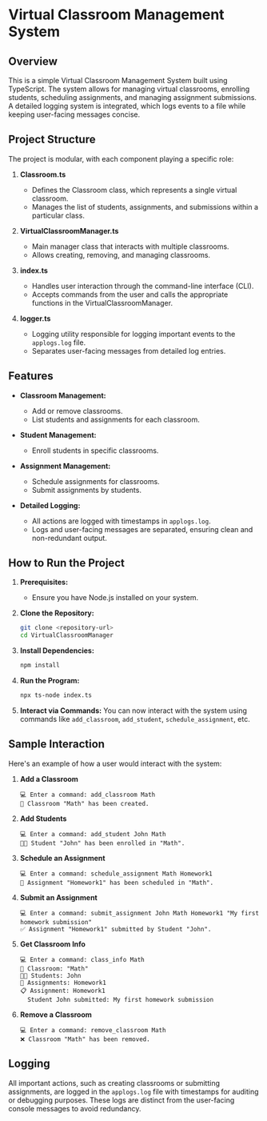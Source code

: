 # Virtual Classroom Management System

## Overview

This is a simple Virtual Classroom Management System built using TypeScript. The system allows for managing virtual classrooms, enrolling students, scheduling assignments, and managing assignment submissions. A detailed logging system is integrated, which logs events to a file while keeping user-facing messages concise.

## Project Structure

The project is modular, with each component playing a specific role:

1. **Classroom.ts**

   - Defines the Classroom class, which represents a single virtual classroom.
   - Manages the list of students, assignments, and submissions within a particular class.

2. **VirtualClassroomManager.ts**

   - Main manager class that interacts with multiple classrooms.
   - Allows creating, removing, and managing classrooms.

3. **index.ts**

   - Handles user interaction through the command-line interface (CLI).
   - Accepts commands from the user and calls the appropriate functions in the VirtualClassroomManager.

4. **logger.ts**
   - Logging utility responsible for logging important events to the `applogs.log` file.
   - Separates user-facing messages from detailed log entries.

## Features

- **Classroom Management:**

  - Add or remove classrooms.
  - List students and assignments for each classroom.

- **Student Management:**

  - Enroll students in specific classrooms.

- **Assignment Management:**

  - Schedule assignments for classrooms.
  - Submit assignments by students.

- **Detailed Logging:**
  - All actions are logged with timestamps in `applogs.log`.
  - Logs and user-facing messages are separated, ensuring clean and non-redundant output.

## How to Run the Project

1. **Prerequisites:**

   - Ensure you have Node.js installed on your system.

2. **Clone the Repository:**

   ```bash
   git clone <repository-url>
   cd VirtualClassroomManager
   ```

3. **Install Dependencies:**

   ```bash
   npm install
   ```

4. **Run the Program:**

   ```bash
   npx ts-node index.ts
   ```

5. **Interact via Commands:**
   You can now interact with the system using commands like `add_classroom`, `add_student`, `schedule_assignment`, etc.

## Sample Interaction

Here's an example of how a user would interact with the system:

1. **Add a Classroom**

   ```
   💻 Enter a command: add_classroom Math
   🏫 Classroom "Math" has been created.
   ```

2. **Add Students**

   ```
   💻 Enter a command: add_student John Math
   👨‍🎓 Student "John" has been enrolled in "Math".
   ```

3. **Schedule an Assignment**

   ```
   💻 Enter a command: schedule_assignment Math Homework1
   📝 Assignment "Homework1" has been scheduled in "Math".
   ```

4. **Submit an Assignment**

   ```
   💻 Enter a command: submit_assignment John Math Homework1 "My first homework submission"
   ✅ Assignment "Homework1" submitted by Student "John".
   ```

5. **Get Classroom Info**

   ```
   💻 Enter a command: class_info Math
   🏫 Classroom: "Math"
   👨‍🎓 Students: John
   📝 Assignments: Homework1
   📋 Assignment: Homework1
     Student John submitted: My first homework submission
   ```

6. **Remove a Classroom**
   ```
   💻 Enter a command: remove_classroom Math
   ❌ Classroom "Math" has been removed.
   ```

## Logging

All important actions, such as creating classrooms or submitting assignments, are logged in the `applogs.log` file with timestamps for auditing or debugging purposes. These logs are distinct from the user-facing console messages to avoid redundancy.
